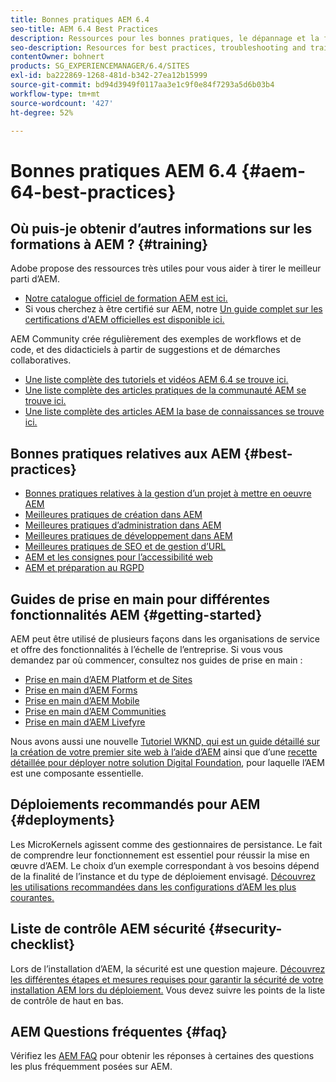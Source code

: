 ```yaml
---
title: Bonnes pratiques AEM 6.4
seo-title: AEM 6.4 Best Practices
description: Ressources pour les bonnes pratiques, le dépannage et la formation pour AEM 6.4
seo-description: Resources for best practices, troubleshooting and training for AEM 6.4
contentOwner: bohnert
products: SG_EXPERIENCEMANAGER/6.4/SITES
exl-id: ba222869-1268-481d-b342-27ea12b15999
source-git-commit: bd94d3949f0117aa3e1c9f0e84f7293a5d6b03b4
workflow-type: tm+mt
source-wordcount: '427'
ht-degree: 52%

---
```


# Bonnes pratiques AEM 6.4 {#aem-64-best-practices}

## Où puis-je obtenir d’autres informations sur les formations à AEM ? {#training}

Adobe propose des ressources très utiles pour vous aider à tirer le meilleur parti d’AEM.

* [Notre catalogue officiel de formation AEM est ici.](https://training.adobe.com/training/current-courses.html#solution=adobeExperienceManager&amp;p=1)
* Si vous cherchez à être certifié sur AEM, notre [Un guide complet sur les certifications d&#39;AEM officielles est disponible ici.](https://training.adobe.com/certification/exams.html#p=1&amp;solution=adobeExperienceManager)

AEM Community crée régulièrement des exemples de workflows et de code, et des didacticiels à partir de suggestions et de démarches collaboratives.

* [Une liste complète des tutoriels et vidéos AEM 6.4 se trouve ici.](https://helpx.adobe.com/fr/experience-manager/kt/index/aem-6-4-videos.html)
* [Une liste complète des articles pratiques de la communauté AEM se trouve ici.](https://helpx.adobe.com/fr/experience-manager/topics/how-to.html)
* [Une liste complète des articles AEM la base de connaissances se trouve ici.](https://helpx.adobe.com/fr/experience-manager/kb/index/full_kb_list.html)

## Bonnes pratiques relatives aux AEM {#best-practices}

* [Bonnes pratiques relatives à la gestion d’un projet à mettre en oeuvre AEM](/help/managing/best-practices.md)
* [Meilleures pratiques de création dans AEM ](/help/sites-authoring/best-practices.md)
* [Meilleures pratiques d’administration dans AEM ](/help/sites-administering/administer-best-practices.md)
* [Meilleures pratiques de développement dans AEM ](/help/sites-developing/best-practices.md)
* [Meilleures pratiques de SEO et de gestion d’URL ](/help/managing/seo-and-url-management.md)
* [AEM et les consignes pour l’accessibilité web](/help/managing/web-accessibility.md)
* [AEM et préparation au RGPD](/help/managing/data-protection-and-privacy.md)

## Guides de prise en main pour différentes fonctionnalités AEM {#getting-started}

AEM peut être utilisé de plusieurs façons dans les organisations de service et offre des fonctionnalités à l’échelle de l’entreprise. Si vous vous demandez par où commencer, consultez nos guides de prise en main :

* [Prise en main d’AEM Platform et de Sites](/help/sites-deploying/deploy.md#getting-started)
* [Prise en main d’AEM Forms ](/help/forms/using/introduction-aem-forms.md)
* [Prise en main d’AEM Mobile ](/help/mobile/getting-started-aem-mobile.md)
* [Prise en main d’AEM Communities](/help/communities/getting-started.md)
* [Prise en main d’AEM Livefyre](https://answers.livefyre.com/developers/getting-started/) 

Nous avons aussi une nouvelle [Tutoriel WKND, qui est un guide détaillé sur la création de votre premier site web à l’aide d’AEM](https://docs.adobe.com/content/help/fr-FR/experience-manager-learn/getting-started-wknd-tutorial-develop/overview.html) ainsi que d’une [recette détaillée pour déployer notre solution Digital Foundation](https://helpx.adobe.com/marketing-cloud/how-to/digital-foundation.html), pour laquelle l’AEM est une composante essentielle.

## Déploiements recommandés pour AEM {#deployments}

Les MicroKernels agissent comme des gestionnaires de persistance. Le fait de comprendre leur fonctionnement est essentiel pour réussir la mise en œuvre d’AEM. Le choix d’un exemple correspondant à vos besoins dépend de la finalité de l’instance et du type de déploiement envisagé. [Découvrez les utilisations recommandées dans les configurations d’AEM les plus courantes.](/help/sites-deploying/recommended-deploys.md)

## Liste de contrôle AEM sécurité {#security-checklist}

Lors de l’installation d’AEM, la sécurité est une question majeure. [Découvrez les différentes étapes et mesures requises pour garantir la sécurité de votre installation AEM lors du déploiement.](/help/sites-administering/security-checklist.md) Vous devez suivre les points de la liste de contrôle de haut en bas.

## AEM Questions fréquentes {#faq}

Vérifiez les [AEM FAQ](/help/sites-administering/aem-faqs.md) pour obtenir les réponses à certaines des questions les plus fréquemment posées sur AEM.
